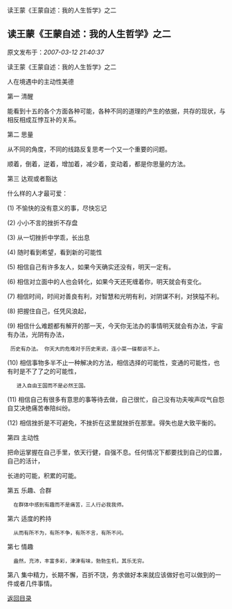 读王蒙《王蒙自述：我的人生哲学》之二
## 读王蒙《王蒙自述：我的人生哲学》之二

 原文发布于：*2007-03-12 21:40:37*

读王蒙《王蒙自述：我的人生哲学》之二

人在境遇中的主动性美德

第一 清醒

   能看到十五的各个方面各种可能，各种不同的道理的产生的依据，共存的现状，与相反相成互悖互补的关系。

  

  

第二 思量

   从不同的角度，不同的线路反复思考一个又一个重要的问题。

   顺着，倒着，逆着，增加着，减少着，变动着，都是你思量的方法。

  

第三 达观或者豁达

   什么样的人才最可爱：

   (1) 不愉快的没有意义的事，尽快忘记

   (2) 小小不言的挫折不存盘

   (3) 从一切挫折中学乖，长出息

   (4) 随时看到希望，看到新的可能性

   (5) 相信自己有许多友人，如果今天确实还没有，明天一定有。

   (6) 相信对立面中的人也会转化，如果今天还死缠着你，明天就会有变化。

   (7) 相信时间，时间对善良有利，对智慧和光明有利，对阴谋不利，对狭隘不利。

   (8) 把握住自己，任凭风浪起，

   (9) 相信什么难题都有解开的那一天，今天你无法办的事情明天就会有办法，宇宙有办法，光阴有办法，

     历史有办法。 你天大的危难对于历史来说，连小菜一碟都谈不上。

    

   (10)
相信事物多半不止一种解决的方法，相信选择的可能性，变通的可能性，也有时是不了了之的可能性，

       进入自由王国而不是必然王国。

   (11)
相信自己有很多有意思的事等待去做，自己很忙，自己没有功夫唉声叹气自怨自艾决绝痛苦奉陪纠纷。

   (12) 相信挫折是不可避免，不挫折在这里就挫折在那里。得失也是大致平衡的。

第四 主动性

   把命运掌握在自己手里，依天行健，自强不息。任何情况下都要找到自己的位置，自己的活计，

   长进的可能，积累的可能。

   

第五  乐趣、合群

      在群体中感到有趣而不是痛苦，三人行必我我师。

第六  适度的矜持

      从而有所不为，有所不争，有所不言，有所不问。

      

第七 情趣

      盎然，充沛，丰富多彩，津津有味，勃勃生机，其乐无穷。

      

第八 集中精力，长期不懈，百折不饶，务求做好本来就应该做好也可以做到的一件或者几件事情。

[返回目录](index.html)
